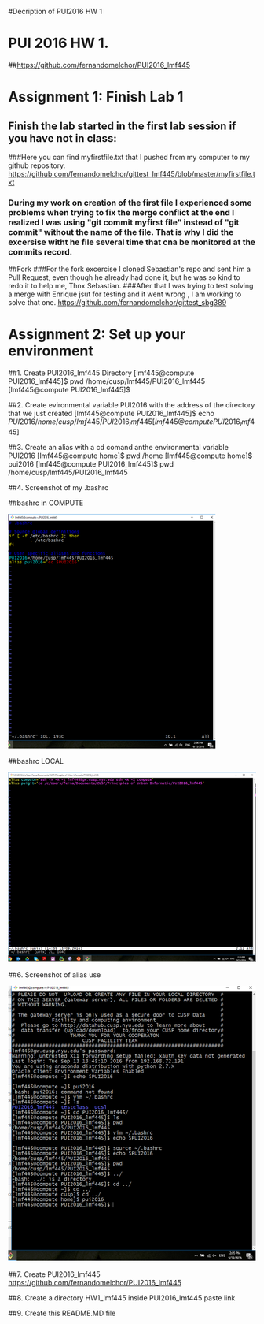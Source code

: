 #Decription of PUI2016 HW 1
# PUI 2016 HW 1.  

##https://github.com/fernandomelchor/PUI2016_lmf445



# Assignment 1: Finish Lab 1

## Finish the lab started in the first lab session if you have not in class:

###Here you can find myfirstfile.txt that I pushed from my computer to my github repository.
https://github.com/fernandomelchor/gittest_lmf445/blob/master/myfirstfile.txt
### During my work on creation of the first file I experienced some problems when trying to fix the merge conflict at the end I realized I was using "git commit myfirst file" instead of "git commit" without the name of the file. That is why I did the excersise witht he file several time that cna be monitored at the commits record.

##Fork
###For the fork excercise I cloned Sebastian's repo and sent him a Pull Request, even though he already had done it, but he was so kind to redo it to help me, Thnx Sebastian.
###After that I was trying to test solving a merge with Enrique jsut for testing and it went wrong , I am working to solve that one.
https://github.com/fernandomelchor/gittest_sbg389


# Assignment 2: Set up your environment

##1. Create PUI2016_lmf445 Directory
     	    [lmf445@compute PUI2016_lmf445]$ pwd
	    /home/cusp/lmf445/PUI2016_lmf445
	    [lmf445@compute PUI2016_lmf445]$

##2. Create evironmental variable PUI2016 with the address of the directory that we just created
     	    [lmf445@compute PUI2016_lmf445]$ echo $PUI2016
	    /home/cusp/lmf445/PUI2016_lmf445
	    [lmf445@compute PUI2016_lmf445]$

##3. Create an alias with a cd comand anthe environmental variable PUI2016
     	    [lmf445@compute home]$ pwd
	    /home
	    [lmf445@compute home]$ pui2016
	    [lmf445@compute PUI2016_lmf445]$ pwd
	    /home/cusp/lmf445/PUI2016_lmf445 

##4. Screenshot of my .bashrc

##bashrc in COMPUTE

![Screenshot 1 Assignment 2:my .bashrc](mybashrc.png)

##bashrc LOCAL

![Screenshot 2 Assignment 2:my .localbashrc](mylocalbashrc.png)


##6. Screenshot of alias use

![Screenshot 3 Assignment 2:alias use](myalias.png)

##7. Create PUI2016_lmf445
https://github.com/fernandomelchor/PUI2016_lmf445

##8. Create a directory HW1_lmf445 inside PUI2016_lmf445
paste link

##9. Create this README.MD file 
